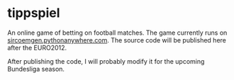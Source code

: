 # tippspiel

An online game of betting on football matches. The game currently runs on [sircoemgen.pythonanywhere.com](http://sircoemgen.pythonanywhere.com/). The source code will be published here after the EURO2012.

After publishing the code, I will probably modify it for the upcoming Bundesliga season.
